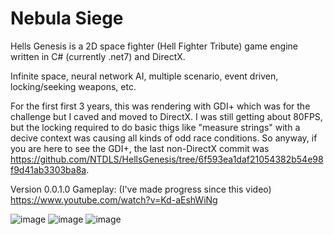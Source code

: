 # Nebula Siege
Hells Genesis is a 2D space fighter (Hell Fighter Tribute) game engine written in C# (currently .net7) and DirectX.

Infinite space, neural network AI, multiple scenario, event driven, locking/seeking weapons, etc.

For the first first 3 years, this was rendering with GDI+ which was for the challenge but I caved and moved to DirectX. I was still getting about 80FPS, but the locking required to do basic thigs like "measure strings" with a decive context was causing all kinds of odd race conditions. So anyway, if you are here to see the GDI+, the last non-DirectX commit was https://github.com/NTDLS/HellsGenesis/tree/6f593ea1daf21054382b54e98f9d41ab3303ba8a.

Version 0.0.1.0 Gameplay: (I've made progress since this video)
https://www.youtube.com/watch?v=Kd-aEshWiNg

![image](https://user-images.githubusercontent.com/11428567/118584633-604a6400-b765-11eb-8d98-222c02e796d3.png)
![image](https://user-images.githubusercontent.com/11428567/118584646-680a0880-b765-11eb-822c-6fe38f498ebc.png)
![image](https://user-images.githubusercontent.com/11428567/118584654-6c362600-b765-11eb-9939-c2b131e7fe4d.png)
